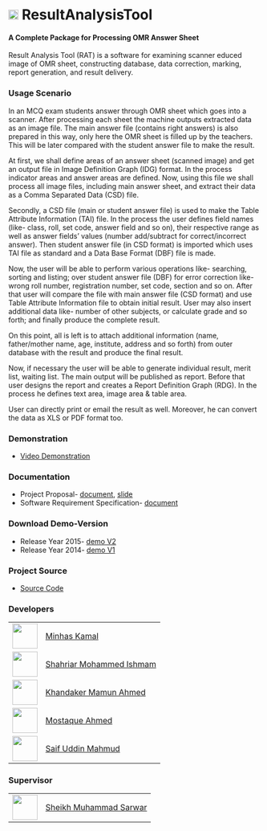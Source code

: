 <h1> <img src="https://cloud.githubusercontent.com/assets/5456665/21795585/18e593d6-d72d-11e6-80dc-c1aba7956d35.png" width="20" height=auto /> ResultAnalysisTool </h1>

#### A Complete Package for Processing OMR Answer Sheet 

Result Analysis Tool (RAT) is a software for examining scanner educed image of OMR sheet, constructing database, data correction, marking, report generation, and result delivery.

### Usage Scenario

In an MCQ exam students answer through OMR sheet which goes into a scanner. After processing each sheet the machine outputs extracted data as an image file. The main answer file (contains right answers) is also prepared in this way, only here the OMR sheet is filled up by the teachers. This will be later compared with the student answer file to make the result.

At first, we shall define areas of an answer sheet (scanned image) and get an output file in Image Definition Graph (IDG) format. In the process indicator areas and answer areas are defined. Now, using this file we shall process all image files, including main answer sheet, and extract their data as a Comma Separated Data (CSD) file.

Secondly, a CSD file (main or student answer file) is used to make the Table Attribute Information (TAI) file. In the process the user defines field names (like- class, roll, set code, answer field and so on), their respective range as well as answer fields’ values (number add/subtract for correct/incorrect answer). Then student answer file (in CSD format) is imported which uses TAI file as standard and a Data Base Format (DBF) file is made.

Now, the user will be able to perform various operations like- searching, sorting and listing; over student answer file (DBF) for error correction like- wrong roll number, registration number, set code, section and so on. After that user will compare the file with main answer file (CSD format) and use Table Attribute Information file to obtain initial result. User may also insert additional data like- number of other subjects, or calculate grade and so forth; and finally produce the complete result.

On this point, all is left is to attach additional information (name, father/mother name, age, institute, address and so forth) from outer database with the result and produce the final result.

Now, if necessary the user will be able to generate individual result, merit list, waiting list. The main output will be published as report. Before that user designs the report and creates a Report Definition Graph (RDG). In the process he defines text area, image area & table area.

User can directly print or email the result as well. Moreover, he can convert the data as XLS or PDF format too.

### Demonstration

 - [Video Demonstration](https://drive.google.com/open?id=0B54vrHge-bxdfmx5OGFjYmxXdmhNUUZqU3Z1Y19uOHdqX3dKR2hJUnQzSUtaZC1LWkVnZlE)

### Documentation

 - Project Proposal- [document](http://www.slideshare.net/100005232690054/project-proposal-result-analysis-tool), [slide](https://www.slideshare.net/100005232690054/project-proposal-result-analysis-tool-55262184)
 - Software Requirement Specification- [document](http://www.slideshare.net/100005232690054/software-requirement-specification-on-result-analysis-tool)

### Download Demo-Version

 - Release Year 2015- [demo V2](https://github.com/MinhasKamal/ResultAnalysisTool/blob/master/bin/ResultAnalysisToolDemo%20(v2).jar?raw=true)
 - Release Year 2014- [demo V1](https://github.com/MinhasKamal/ResultAnalysisTool/blob/master/bin/ResultAnalysisToolDemo%20(v1-ActiveNumberTable).jar?raw=true)

### Project Source

- [Source Code](https://bitbucket.org/MinhasKamal/resultanalysistool)

### Developers

<table>
<tr> <td><img src="https://avatars0.githubusercontent.com/u/5456665?v=3&s=460" height="50" width=auto /></td> <td><a href="https://minhaskamal.github.io">Minhas Kamal</a></td> </tr>
<tr> <td><img src="https://avatars1.githubusercontent.com/u/22680802?v=3&s=460" height="50" width=auto /></td> <td><a href="https://github.com/ishmam-shah">Shahriar Mohammed Ishmam</a></td> </tr>
<tr> <td><img src="https://avatars2.githubusercontent.com/u/5452170?v=3&s=460" height="50" width=auto /></td> <td><a href="https://github.com/Mamunahmed33">Khandaker Mamun Ahmed</a></td> </tr>
<tr> <td><img src="https://pbs.twimg.com/profile_images/661423116954918912/MJo5ynGG_400x400.jpg" height="50" width=auto /></td> <td><a href="https://github.com/MostaqueAhmed">Mostaque Ahmed</a></td> </tr>
<tr> <td><img src="https://avatars0.githubusercontent.com/u/5450101?v=3&s=460" height="50" width=auto /></td> <td><a href="https://github.com/saif0524">Saif Uddin Mahmud</a></td> </tr>
</table>

### Supervisor

<table>
<tr> <td><img src="https://avatars2.githubusercontent.com/u/4959307?s=400&v=4" height="50" width=auto /></td> <td><a href="https://github.com/sarwar187">
Sheikh Muhammad Sarwar</a></td> </tr>
</table>
